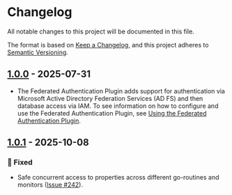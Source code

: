 # Changelog

All notable changes to this project will be documented in this file.

The format is based on [Keep a Changelog](https://keepachangelog.com/en/1.0.0/), and this project adheres to [Semantic Versioning](https://semver.org/#semantic-versioning-200).

## [1.0.0] - 2025-07-31
* The Federated Authentication Plugin adds support for authentication via Microsoft Active Directory Federation Services (AD FS) and then database access via IAM. To see information on how to configure and use the Federated Authentication Plugin, see [Using the Federated Authentication Plugin](../docs/user-guide/using-plugins/UsingTheFederatedAuthPlugin.md).

## [1.0.1] - 2025-10-08
### :bug: Fixed
* Safe concurrent access to properties across different go-routines and monitors ([Issue #242](https://github.com/aws/aws-advanced-go-wrapper/issues/242)).

[1.0.0]: https://github.com/awslabs/aws-advanced-go-wrapper/releases/tag/federated-auth/1.0.0
[1.0.1]: https://github.com/awslabs/aws-advanced-go-wrapper/releases/tag/federated-auth/1.0.1

